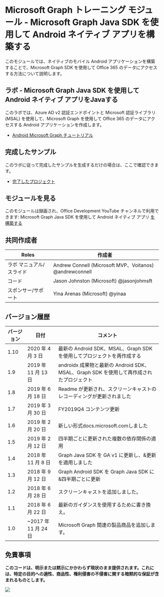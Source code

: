 # <a name="microsoft-graph-training-module---build-android-native-apps-with-the-microsoft-graph-java-sdk"></a>Microsoft Graph トレーニング モジュール - Microsoft Graph Java SDK を使用して Android ネイティブ アプリを構築する

このモジュールでは、ネイティブのモバイル Android アプリケーションを構築することで、Microsoft Graph SDK を使用して Office 365 のデータにアクセスする方法について説明します。

## <a name="lab---build-android-native-apps-with-the-microsoft-graph-java-sdk"></a>ラボ - Microsoft Graph Java SDK を使用して Android ネイティブ アプリをJavaする

このラボでは、Azure AD v2 認証エンドポイントと Microsoft 認証ライブラリ (MSAL) を使用して、Microsoft Graph を使用して Office 365 のデータにアクセスする Android アプリケーションを作成します。

- [Android Microsoft Graph チュートリアル](https://docs.microsoft.com/graph/tutorials/android)

## <a name="completed-sample"></a>完成したサンプル

このラボに従って完成したサンプルを生成するだけの場合は、ここで確認できます。

- [完了したプロジェクト](demo)

## <a name="watch-the-module"></a>モジュールを見る

このモジュールは録画され、Office Development YouTube チャンネルで利用できます: Microsoft Graph Java SDK を使用して Android ネイティブ アプリ [を構築する](https://youtu.be/BLmOmv4FSsQ)

## <a name="contributors"></a>共同作成者

| Roles                | 作成者                                               |
| -------------------- | ------------------------------------------------------- |
| ラボ マニュアル/スライド | Andrew Connell (Microsoft MVP、Voitanos) @andrewconnell |
| コード                 | Jason Johnston (Microsoft) @jasonjohmsft                |
| スポンサー/サポート    | Yina Arenas (Microsoft) @yinaa                          |

## <a name="version-history"></a>バージョン履歴

| バージョン | 日付               | コメント                                                                   |
| ------- | ------------------ | -------------------------------------------------------------------------- |
| 1.10    | 2020 年 4 月 3 日      | 最新の Android SDK、MSAL、Graph SDK を使用してプロジェクトを再作成する                 |
| 1.9     | 2019 年 11 月 13 日  | androidx 成果物と最新の Android SDK、MSAL、Graph SDK を使用して再作成されたプロジェクト |
| 1.8     | 2019 年 6 月 18 日      | Readme が更新され、スクリーンキャストのレコーディングが更新されました                           |
| 1.7     | 2019 年 3 月 30 日     | FY2019Q4 コンテンツ更新                                                   |
| 1.6     | 2019 年 2 月 20 日  | 新しい形式docs.microsoft.comしました                                       |
| 1.5     | 2019 年 2 月 12 日  | 四半期ごとに更新された複数の依存関係の適用                    |
| 1.4     | 2018 年 11 月 8 日   | Graph Java SDK を GA v1 に更新し、&更新を適用しました                |
| 1.3     | 2018 年 9 月 12 日 | Graph Android SDK を Graph Java SDK に&四半期ごとに更新 |
| 1.2     | 2018 年 6 月 28 日      | スクリーンキャストを追加しました。                                                          |
| 1.1     | 2018 年 6 月 22 日      | 最新のガイダンスを使用するために書き換え。                                          |
| 1.0     | ~2017 年 11 月 24 日 | Microsoft Graph 関連の製品商品を追加します。                             |

## <a name="disclaimer"></a>免責事項

**このコードは、明示または黙示にかかわらず現状のまま提供されます。これには、特定の目的への適性、商品性、権利侵害の不侵害に関する暗黙的な保証が含まれるものとします。**

<!-- markdownlint-disable MD033 -->
<img src="https://telemetry.sharepointpnp.com/msgraph-training-android" />
